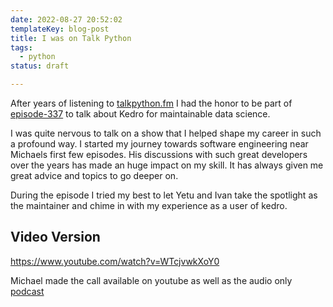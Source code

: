 ```yaml
---
date: 2022-08-27 20:52:02
templateKey: blog-post
title: I was on Talk Python
tags:
  - python
status: draft

---
```


After years of listening to [talkpython.fm](https://talkpython.fm/) I had the
honor to be part of
[episode-337](https://talkpython.fm/episodes/show/337/kedro-for-maintainable-data-science)
to talk about Kedro for maintainable data science.

I was quite nervous to talk on a show that I helped shape my career in such a
profound way.  I started my journey towards software engineering near Michaels
first few episodes.  His discussions with such great developers over the years
has made an huge impact on my skill.  It has always given me great advice and
topics to go deeper on.

During the episode I tried my best to let Yetu and Ivan take the spotlight as
the maintainer and chime in with my experience as a user of kedro.

## Video Version

https://www.youtube.com/watch?v=WTcjvwkXoY0

Michael made the call available on youtube as well as the audio only
[podcast](https://talkpython.fm/episodes/show/337/kedro-for-maintainable-data-science)
